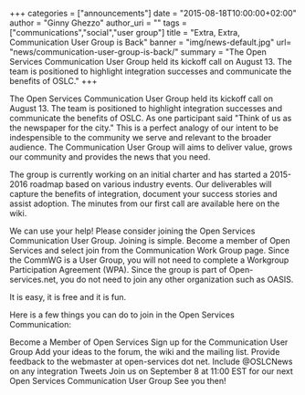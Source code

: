 +++
categories = ["announcements"]
date = "2015-08-18T10:00:00+02:00"
author = "Ginny Ghezzo"
author_uri = ""
tags = ["communications","social","user group"]
title = "Extra, Extra, Communication User Group is Back"
banner = "img/news-default.jpg"
url= "news/communication-user-group-is-back/"
summary = "The Open Services Communication User Group held its kickoff call on August 13. The team is positioned to highlight integration successes and communicate the benefits of OSLC."
+++

The Open Services Communication User Group held its kickoff call on August 13. The team is positioned to highlight integration successes and communicate the benefits of OSLC. As one participant said "Think of us as the newspaper for the city." This is a perfect analogy of our intent to be indespensible to the community we serve and relevant to the broader audience. The Communication User Group will aims to deliver value, grows our community and provides the news that you need.

The group is currently working on an initial charter and has started a 2015-2016 roadmap based on various industry events. Our deliverables will capture the benefits of integration, document your success stories and assist adoption. The minutes from our first call are available here on the wiki.

We can use your help! Please consider joining the Open Services Communication User Group. Joining is simple. Become a member of Open Services and select join from the Communication Work Group page. Since the CommWG is a User Group, you will not need to complete a Workgroup Participation Agreement (WPA). Since the group is part of Open-services.net, you do not need to join any other organization such as OASIS.

It is easy, it is free and it is fun.

Here is a few things you can do to join in the Open Services Communication:

Become a Member of Open Services
Sign up for the Communication User Group
Add your ideas to the forum, the wiki and the mailing list.  Provide feedback to the webmaster at open-services dot net.
Include @OSLCNews on any integration Tweets
Join us on September 8 at 11:00 EST for our next Open Services Communication User Group
See you then!
